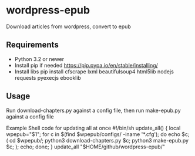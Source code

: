 # wordpress-epub
Download articles from wordpress, convert to epub

## Requirements
 * Python 3.2 or newer
 * Install pip if needed
   https://pip.pypa.io/en/stable/installing/
 * Install libs
    pip install cfscrape lxml beautifulsoup4 html5lib nodejs requests pyexecjs ebooklib

## Usage
Run download-chapters.py against a config file, then run make-epub.py against a
 config file

Example Shell code for updating all at once
    #!/bin/sh
    update_all() {
      local wpepub="$1";
      for c in $(find $wpepub/configs/ -iname '*.cfg'); do
        echo $c;
        (
          cd $wpepub/;
          python3 download-chapters.py $c;
          python3 make-epub.py $c;
        );
        echo;
      done;
    }
    update_all "$HOME/github/wordpress-epub/"
